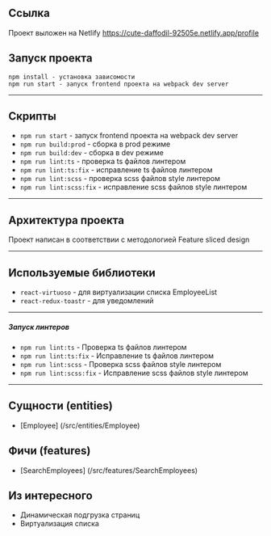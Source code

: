 ## Ссылка

Проект выложен на Netlify https://cute-daffodil-92505e.netlify.app/profile

## Запуск проекта

```
npm install - установка зависомости
npm run start - запуск frontend проекта на webpack dev server
```

---

## Скрипты

-   `npm run start` - запуск frontend проекта на webpack dev server
-   `npm run build:prod` - сборка в prod режиме
-   `npm run build:dev` - сборка в dev режиме
-   `npm run lint:ts` - проверка ts файлов линтером
-   `npm run lint:ts:fix` - исправление ts файлов линтером
-   `npm run lint:scss` - проверка scss файлов style линтером
-   `npm run lint:scss:fix` - исправление scss файлов style линтером

---

## Архитектура проекта

Проект написан в соответствии с методологией Feature sliced design

---

## Используемые библиотеки

- `react-virtuoso` - для виртуализации списка EmployeeList
- `react-redux-toastr` - для уведомлений

---

##### Запуск линтеров

-   `npm run lint:ts` - Проверка ts файлов линтером
-   `npm run lint:ts:fix` - Исправление ts файлов линтером
-   `npm run lint:scss` - Проверка scss файлов style линтером
-   `npm run lint:scss:fix` - Исправление scss файлов style линтером

---

## Сущности (entities)

-   [Employee] (/src/entities/Employee)

## Фичи (features)

-   [SearchEmployees] (/src/features/SearchEmployees)

## Из интересного

- Динамическая подгрузка страниц
- Виртуализация списка
